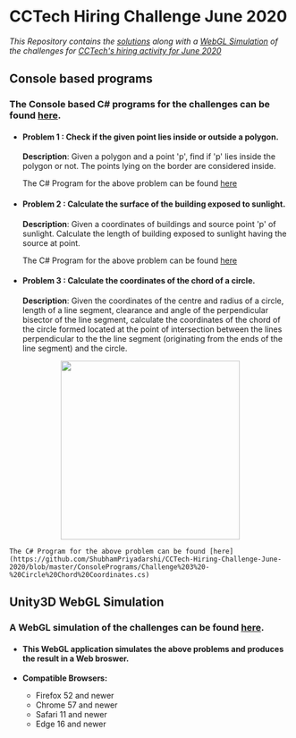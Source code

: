 # CCTech Hiring Challenge June 2020
_This Repository contains the [solutions](https://github.com/ShubhamPriyadarshi/CCTech-Hiring-Challenge-June-2020/tree/master/ConsolePrograms) along with a [WebGL Simulation](https://shubhampriyadarshi.github.io/CCTech.html) of the challenges for [CCTech's hiring activity for June 2020](https://github.com/cctech-labs/challenges/blob/master/2020/06/hiring/software_developer.md)_

## Console based programs 
### The Console based C# programs for the challenges can be found [here](https://github.com/ShubhamPriyadarshi/CCTech-Hiring-Challenge-June-2020/tree/master/ConsolePrograms).
-   #### Problem 1 : Check if the given point lies inside or outside a polygon.
    **Description**: Given a polygon and a point 'p', find if 'p' lies inside the polygon or not. The points lying on the border are considered inside.
  
    The C# Program for the above problem can be found [here](https://github.com/ShubhamPriyadarshi/CCTech-Hiring-Challenge-June-2020/blob/master/ConsolePrograms/Challenge%201%20-%20Point%20in%20Polygon.cs)
    
-   #### Problem 2 :  Calculate the surface of the building exposed to sunlight.
    **Description**: Given a coordinates of buildings and source point 'p' of sunlight. Calculate the length of building exposed to sunlight having the source at point.
    
    The C# Program for the above problem can be found [here](https://github.com/ShubhamPriyadarshi/CCTech-Hiring-Challenge-June-2020/blob/master/ConsolePrograms/Challenge%202%20-%20Sunlight%20Building.cs)
    
-   #### Problem 3 :  Calculate the coordinates of the chord of a circle.
    **Description**: Given the coordinates of the centre and radius of a circle, length of a line segment, clearance and angle of the perpendicular bisector of the line segment, calculate the coordinates of the chord of the circle formed located at the point of intersection between the lines perpendicular to the the line segment (originating from the ends of the line segment) and the circle.
    
   <p align="center">
   <img width="320" height="320" src="https://i.imgur.com/aCdumxr.png">
   </p>
    
    The C# Program for the above problem can be found [here](https://github.com/ShubhamPriyadarshi/CCTech-Hiring-Challenge-June-2020/blob/master/ConsolePrograms/Challenge%203%20-%20Circle%20Chord%20Coordinates.cs)
    
## Unity3D WebGL Simulation
### A WebGL simulation of the challenges can be found [here](https://shubhampriyadarshi.github.io/CCTech.html).
- #### This WebGL application simulates the above problems and produces the result in a Web broswer.
    
- **Compatible Browsers:**
   -  Firefox 52 and newer
   -  Chrome 57 and newer
   -  Safari 11 and newer
   -  Edge 16 and newer
   
